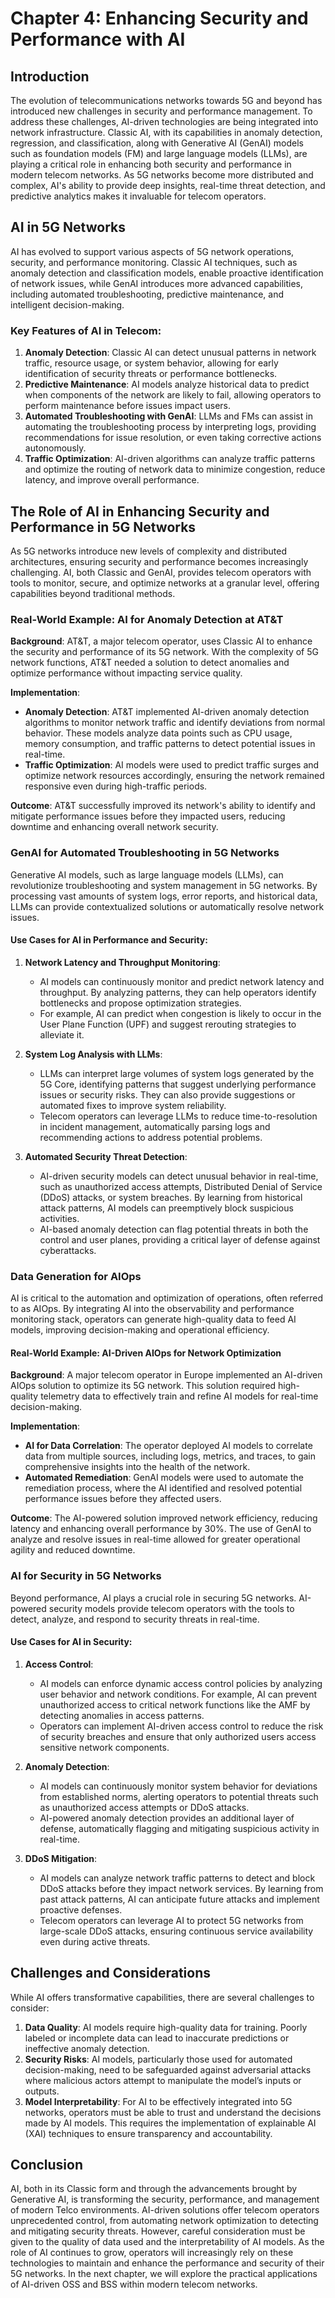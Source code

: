 # Chapter 4: Enhancing Security and Performance with AI

## Introduction

The evolution of telecommunications networks towards 5G and beyond has introduced new challenges in security and performance management. To address these challenges, AI-driven technologies are being integrated into network infrastructure. Classic AI, with its capabilities in anomaly detection, regression, and classification, along with Generative AI (GenAI) models such as foundation models (FM) and large language models (LLMs), are playing a critical role in enhancing both security and performance in modern telecom networks. As 5G networks become more distributed and complex, AI's ability to provide deep insights, real-time threat detection, and predictive analytics makes it invaluable for telecom operators.

## AI in 5G Networks

AI has evolved to support various aspects of 5G network operations, security, and performance monitoring. Classic AI techniques, such as anomaly detection and classification models, enable proactive identification of network issues, while GenAI introduces more advanced capabilities, including automated troubleshooting, predictive maintenance, and intelligent decision-making.

### Key Features of AI in Telecom:

1. **Anomaly Detection**: Classic AI can detect unusual patterns in network traffic, resource usage, or system behavior, allowing for early identification of security threats or performance bottlenecks.
2. **Predictive Maintenance**: AI models analyze historical data to predict when components of the network are likely to fail, allowing operators to perform maintenance before issues impact users.
3. **Automated Troubleshooting with GenAI**: LLMs and FMs can assist in automating the troubleshooting process by interpreting logs, providing recommendations for issue resolution, or even taking corrective actions autonomously.
4. **Traffic Optimization**: AI-driven algorithms can analyze traffic patterns and optimize the routing of network data to minimize congestion, reduce latency, and improve overall performance.

## The Role of AI in Enhancing Security and Performance in 5G Networks

As 5G networks introduce new levels of complexity and distributed architectures, ensuring security and performance becomes increasingly challenging. AI, both Classic and GenAI, provides telecom operators with tools to monitor, secure, and optimize networks at a granular level, offering capabilities beyond traditional methods.

### Real-World Example: AI for Anomaly Detection at AT&T

**Background**: AT&T, a major telecom operator, uses Classic AI to enhance the security and performance of its 5G network. With the complexity of 5G network functions, AT&T needed a solution to detect anomalies and optimize performance without impacting service quality.

**Implementation**:
- **Anomaly Detection**: AT&T implemented AI-driven anomaly detection algorithms to monitor network traffic and identify deviations from normal behavior. These models analyze data points such as CPU usage, memory consumption, and traffic patterns to detect potential issues in real-time.
- **Traffic Optimization**: AI models were used to predict traffic surges and optimize network resources accordingly, ensuring the network remained responsive even during high-traffic periods.

**Outcome**: AT&T successfully improved its network's ability to identify and mitigate performance issues before they impacted users, reducing downtime and enhancing overall network security.

### GenAI for Automated Troubleshooting in 5G Networks

Generative AI models, such as large language models (LLMs), can revolutionize troubleshooting and system management in 5G networks. By processing vast amounts of system logs, error reports, and historical data, LLMs can provide contextualized solutions or automatically resolve network issues.

#### Use Cases for AI in Performance and Security:

1. **Network Latency and Throughput Monitoring**:
   - AI models can continuously monitor and predict network latency and throughput. By analyzing patterns, they can help operators identify bottlenecks and propose optimization strategies.
   - For example, AI can predict when congestion is likely to occur in the User Plane Function (UPF) and suggest rerouting strategies to alleviate it.

2. **System Log Analysis with LLMs**:
   - LLMs can interpret large volumes of system logs generated by the 5G Core, identifying patterns that suggest underlying performance issues or security risks. They can also provide suggestions or automated fixes to improve system reliability.
   - Telecom operators can leverage LLMs to reduce time-to-resolution in incident management, automatically parsing logs and recommending actions to address potential problems.

3. **Automated Security Threat Detection**:
   - AI-driven security models can detect unusual behavior in real-time, such as unauthorized access attempts, Distributed Denial of Service (DDoS) attacks, or system breaches. By learning from historical attack patterns, AI models can preemptively block suspicious activities.
   - AI-based anomaly detection can flag potential threats in both the control and user planes, providing a critical layer of defense against cyberattacks.

### Data Generation for AIOps

AI is critical to the automation and optimization of operations, often referred to as AIOps. By integrating AI into the observability and performance monitoring stack, operators can generate high-quality data to feed AI models, improving decision-making and operational efficiency.

#### Real-World Example: AI-Driven AIOps for Network Optimization

**Background**: A major telecom operator in Europe implemented an AI-driven AIOps solution to optimize its 5G network. This solution required high-quality telemetry data to effectively train and refine AI models for real-time decision-making.

**Implementation**:
- **AI for Data Correlation**: The operator deployed AI models to correlate data from multiple sources, including logs, metrics, and traces, to gain comprehensive insights into the health of the network.
- **Automated Remediation**: GenAI models were used to automate the remediation process, where the AI identified and resolved potential performance issues before they affected users.

**Outcome**: The AI-powered solution improved network efficiency, reducing latency and enhancing overall performance by 30%. The use of GenAI to analyze and resolve issues in real-time allowed for greater operational agility and reduced downtime.

### AI for Security in 5G Networks

Beyond performance, AI plays a crucial role in securing 5G networks. AI-powered security models provide telecom operators with the tools to detect, analyze, and respond to security threats in real-time.

#### Use Cases for AI in Security:

1. **Access Control**:
   - AI models can enforce dynamic access control policies by analyzing user behavior and network conditions. For example, AI can prevent unauthorized access to critical network functions like the AMF by detecting anomalies in access patterns.
   - Operators can implement AI-driven access control to reduce the risk of security breaches and ensure that only authorized users access sensitive network components.

2. **Anomaly Detection**:
   - AI models can continuously monitor system behavior for deviations from established norms, alerting operators to potential threats such as unauthorized access attempts or DDoS attacks.
   - AI-powered anomaly detection provides an additional layer of defense, automatically flagging and mitigating suspicious activity in real-time.

3. **DDoS Mitigation**:
   - AI models can analyze network traffic patterns to detect and block DDoS attacks before they impact network services. By learning from past attack patterns, AI can anticipate future attacks and implement proactive defenses.
   - Telecom operators can leverage AI to protect 5G networks from large-scale DDoS attacks, ensuring continuous service availability even during active threats.

## Challenges and Considerations

While AI offers transformative capabilities, there are several challenges to consider:

1. **Data Quality**: AI models require high-quality data for training. Poorly labeled or incomplete data can lead to inaccurate predictions or ineffective anomaly detection.
2. **Security Risks**: AI models, particularly those used for automated decision-making, need to be safeguarded against adversarial attacks where malicious actors attempt to manipulate the model’s inputs or outputs.
3. **Model Interpretability**: For AI to be effectively integrated into 5G networks, operators must be able to trust and understand the decisions made by AI models. This requires the implementation of explainable AI (XAI) techniques to ensure transparency and accountability.

## Conclusion

AI, both in its Classic form and through the advancements brought by Generative AI, is transforming the security, performance, and management of modern Telco environments. AI-driven solutions offer telecom operators unprecedented control, from automating network optimization to detecting and mitigating security threats. However, careful consideration must be given to the quality of data used and the interpretability of AI models. As the role of AI continues to grow, operators will increasingly rely on these technologies to maintain and enhance the performance and security of their 5G networks. In the next chapter, we will explore the practical applications of AI-driven OSS and BSS within modern telecom networks.
